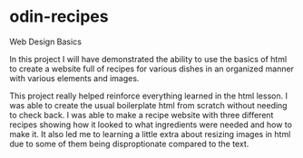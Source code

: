 # odin-recipes
<p>Web Design Basics</p>
<p>In this project I will have demonstrated the ability to use the basics of html to create a website full of recipes for various dishes in an organized manner with various elements and images.</p>
<p>This project really helped reinforce everything learned in the html lesson. I was able to create the usual boilerplate html from scratch without needing to check back. I was able to make a recipe website with three different recipes showing how it looked to what ingredients were needed and how to make it. It also led me to learning a little extra about resizing images in html due to some of them being disproptionate compared to the text.